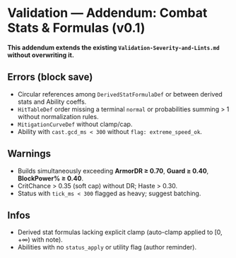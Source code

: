 # Validation — Addendum: Combat Stats & Formulas (v0.1)

**This addendum extends the existing `Validation-Severity-and-Lints.md` without overwriting it.**

## Errors (block save)
- Circular references among `DerivedStatFormulaDef` or between derived stats and Ability coeffs.
- `HitTableDef` order missing a terminal `normal` or probabilities summing > 1 without normalization rules.
- `MitigationCurveDef` without clamp/cap.
- Ability with `cast.gcd_ms < 300` without `flag: extreme_speed_ok`.

## Warnings
- Builds simultaneously exceeding **ArmorDR ≥ 0.70**, **Guard ≥ 0.40**, **BlockPower% ≥ 0.40**.
- CritChance > 0.35 (soft cap) without DR; Haste > 0.30.
- Status with `tick_ms < 300` flagged as heavy; suggest batching.

## Infos
- Derived stat formulas lacking explicit clamp (auto-clamp applied to [0, +∞) with note).
- Abilities with no `status_apply` or utility flag (author reminder).

